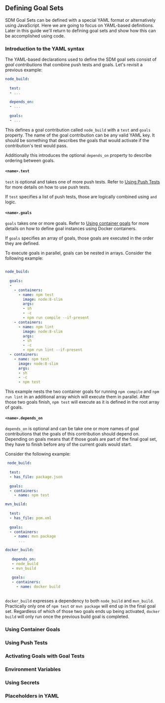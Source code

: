 ## Defining Goal Sets

SDM Goal Sets can be defined with a special YAML format or alternatively using
JavaScript. Here we are going to focus on YAML-based definitions. Later in this
guide we'll return to defining goal sets and show how this can be accomplished
using code. 

### Introduction to the YAML syntax 

The YAML-based declarations used to define the SDM goal sets consist of _goal
contributions_ that combine push tests and goals. Let's revisit a previous example:

```yaml
node_build:  
  
  test: 
  - ...
  
  depends_on:
  - ...
     
  goals:
  - ...
```  

This defines a goal contribution called `node_build` with a `test` and `goals`
property. The name of the goal contribution can be any valid YAML key. It should
be something that describes the goals that would activate if the contribution's test
would pass.

Additionally this introduces the optional `depends_on` property to describe ordering
between goals. 

#### `<name>.test`

`test` is optional and takes one of more push tests. Refer to [Using Push Tests]() 
for more details on how to use push tests. 

If `test` specifies a list of push tests, those are logically combined using `and` 
logic. 

#### `<name>.goals`

`goals` takes one or more goals. Refer to [Using container goals]() for more details
on how to define goal instances using Docker containers.

If `goals` specifies an array of goals, those goals are executed in the order they
are defined. 

To execute goals in parallel, goals can be nested in arrays. Consider the following 
example:

```yaml

node_build:
    
  goals:
  -
    - containers:
      - name: npm test
        image: node:8-slim
        args:
        - sh
        - -c
        - npm run compile --if-present
    - containers:
      - name: npm lint
        image: node:8-slim
        args:
        - sh
        - -c
        - npm run lint --if-present
  - containers:
    - name: npm test
      image: node:8-slim
      args:
      - sh
      - -c
      - npm test
``` 

This example nests the two container goals for running `npm compile` and `npm 
run lint` in an additional array which will execute them in parallel. After 
those two goals finish, `npm test` will execute as it is defined in the root 
array of goals.  

#### `<name>.depends_on`

`depends_on` is optional and can be take one or more names of goal contributions
that the goals of this contribution should depend on. Depending on goals means 
that if those goals are part of the final goal set, they have to finish before 
any of the current goals would start. 

Consider the following example:

```yaml
 node_build:  
   
  test:
  - has_file: package.json
   
  goals:
  - containers:
    - name: npm test

mvn_build:  
   
  test:
  - has_file: pom.xml
   
  goals:
  - containers:
    - name: mvn package
      ...

docker_build:  
   
   depends_on:
   - node_build
   - mvn_build
   
   goals:
   - containers:
     - name: docker build
        
```

`docker_build` expresses a dependency to both `node_build` and `mvn_build`.
Practically only one of `npm test` or `mvn package` will end up in the final 
goal set. Regardless of which of those two goals ends up being activated, 
`docker build` will only run once the previous build goal is completed.

### Using Container Goals
### Using Push Tests
### Activating Goals with Goal Tests
### Environment Variables
### Using Secrets
### Placeholders in YAML
